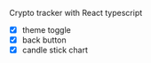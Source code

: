 Crypto tracker with React typescript

- [x] theme toggle
- [x] back button
- [x] candle stick chart
